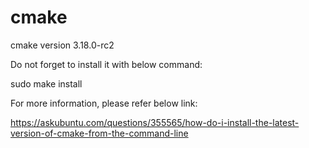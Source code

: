 # cmake
cmake version 3.18.0-rc2

Do not forget to install it with below command:

sudo make install


For more information, please refer below link:

https://askubuntu.com/questions/355565/how-do-i-install-the-latest-version-of-cmake-from-the-command-line
